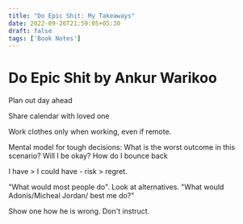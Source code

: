 ```yaml
---
title: "Do Epic Shit: My Takeaways"
date: 2022-09-26T21:59:05+05:30
draft: false
tags: ['Book Notes']
---
```


# Do Epic Shit by Ankur Warikoo

Plan out day ahead

Share calendar with loved one

Work clothes only when working, even if remote.

Mental model for tough decisions: What is the worst outcome in this scenario? Will I be okay? How do I bounce back

I have > I could have - risk > regret.

"What would most people do". Look at alternatives. "What would Adonis/Micheal Jordan/ best me do?"

Show one how he is wrong. Don't instruct.
